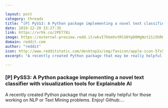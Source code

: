 ```yaml
---

layout: post
category: threads
title: "[P] PySS3: A Python package implementing a novel text classifier with visualization tools for Explainable AI"
date: 2019-12-20 15:27:35
link: https://vrhk.co/2PET78i
image: https://external-preview.redd.it/wkvI7kkmVvtRCG0YpD0MgNzt21i5hRKeTnerUkRre9c.jpg?width=143&height=74.8691099476&auto=webp&s=fa0d9acee40b32d4c9173c75c85b0ab657bd372c
domain: reddit.com
author: "reddit"
icon: http://www.redditstatic.com/desktop2x/img/favicon/apple-icon-57x57.png
excerpt: "A recently created Python package that may be really helpful for those working on NLP or Text Mining problems. Enjoy! Github:..."

---
```


### [P] PySS3: A Python package implementing a novel text classifier with visualization tools for Explainable AI

A recently created Python package that may be really helpful for those working on NLP or Text Mining problems. Enjoy! Github:...